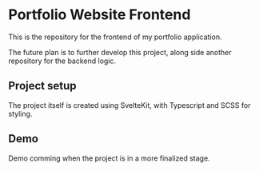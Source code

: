# Portfolio Website Frontend
This is the repository for the frontend of my portfolio application.

The future plan is to further develop this project, along side another repository for the backend logic.

## Project setup
The project itself is created using SvelteKit, with Typescript and SCSS for styling.

## Demo
Demo comming when the project is in a more finalized stage.
